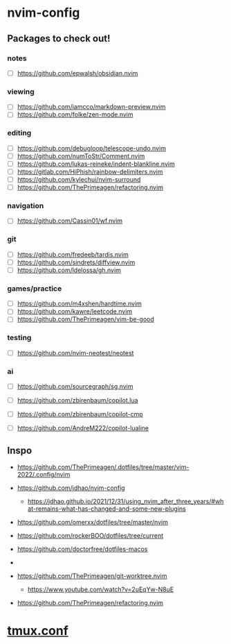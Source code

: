 # nvim-config

## Packages to check out!
### notes
- [ ] https://github.com/epwalsh/obsidian.nvim

### viewing
- [ ] https://github.com/iamcco/markdown-preview.nvim
- [ ] https://github.com/folke/zen-mode.nvim

### editing
- [ ] https://github.com/debugloop/telescope-undo.nvim
- [ ] https://github.com/numToStr/Comment.nvim
- [ ] https://github.com/lukas-reineke/indent-blankline.nvim
- [ ] https://gitlab.com/HiPhish/rainbow-delimiters.nvim
- [ ] https://github.com/kylechui/nvim-surround
- [ ] https://github.com/ThePrimeagen/refactoring.nvim

### navigation
- [ ] https://github.com/Cassin01/wf.nvim

### git
- [ ] https://github.com/fredeeb/tardis.nvim
- [ ] https://github.com/sindrets/diffview.nvim
- [ ] https://github.com/ldelossa/gh.nvim

### games/practice
- [ ] https://github.com/m4xshen/hardtime.nvim
- [ ] https://github.com/kawre/leetcode.nvim
- [ ] https://github.com/ThePrimeagen/vim-be-good

### testing
- [ ] https://github.com/nvim-neotest/neotest

### ai
- [ ] https://github.com/sourcegraph/sg.nvim
- [ ] https://github.com/zbirenbaum/copilot.lua
- [ ] https://github.com/zbirenbaum/copilot-cmp
- [ ] https://github.com/AndreM222/copilot-lualine



## Inspo
- https://github.com/ThePrimeagen/.dotfiles/tree/master/vim-2022/.config/nvim
- https://github.com/jdhao/nvim-config
  - https://jdhao.github.io/2021/12/31/using_nvim_after_three_years/#what-remains-what-has-changed-and-some-new-plugins
- https://github.com/omerxx/dotfiles/tree/master/nvim
- https://github.com/rockerBOO/dotfiles/tree/current
- https://github.com/doctorfree/dotfiles-macos

- 
- https://github.com/ThePrimeagen/git-worktree.nvim
  - https://www.youtube.com/watch?v=2uEqYw-N8uE

- https://github.com/ThePrimeagen/refactoring.nvim


# [tmux.conf](https://gist.github.com/rchatham/4a2cd1bf32eaf1f749993dbb7859dadf)
